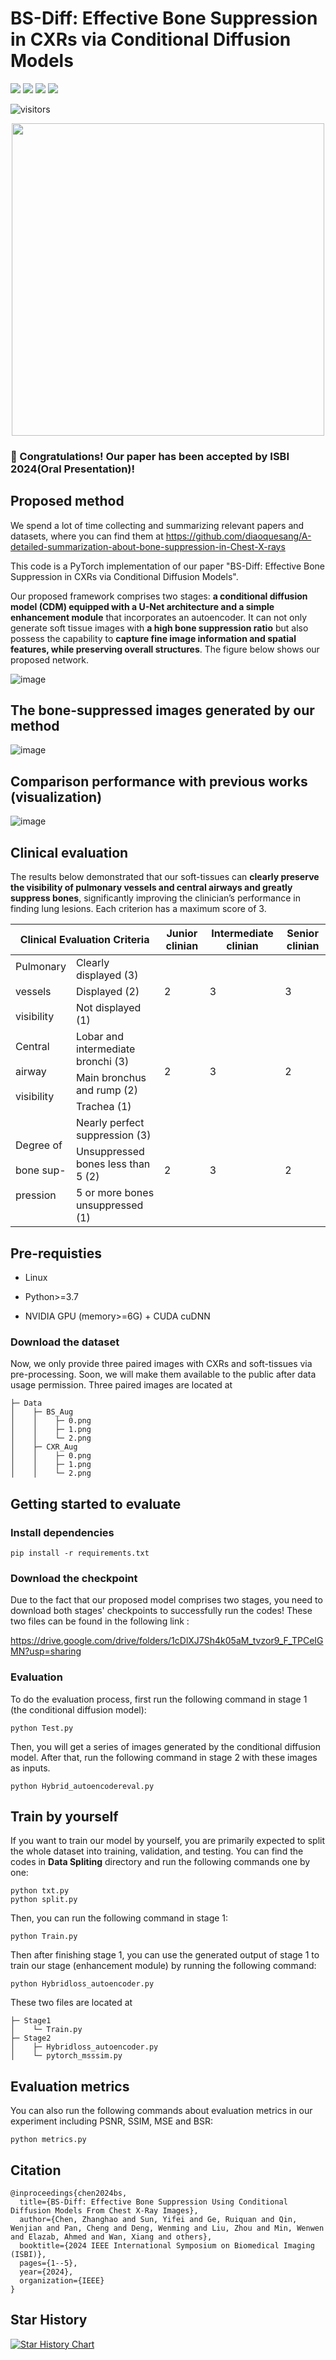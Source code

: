 # BS-Diff: Effective Bone Suppression in CXRs via Conditional Diffusion Models

![](https://img.shields.io/badge/-Github-181717?style=flat-square&logo=Github&logoColor=FFFFFF)
![](https://img.shields.io/badge/-Awesome-FC60A8?style=flat-square&logo=Awesome&logoColor=FFFFFF)
![](https://img.shields.io/badge/-Python-3776AB?style=flat-square&logo=Python&logoColor=FFFFFF)
![](https://img.shields.io/badge/-Pytorch-EE4C2C?style=flat-square&logo=Pytorch&logoColor=FFFFFF)

![visitors](https://visitor-badge.glitch.me/badge?page_id=Benny0323.BS-Diff&left_color=green&right_color=red)

<div align=center><img width="500" height="500" src="https://github.com/Benny0323/BS-Diff/assets/104205136/e8edb3b0-559d-4a61-90ac-9a6ea53e7a4e)"/></div>

### 🧨 Congratulations! Our paper has been accepted by ISBI 2024(Oral Presentation)!

## Proposed method 

We spend a lot of time collecting and summarizing relevant papers and datasets, where you can find them at https://github.com/diaoquesang/A-detailed-summarization-about-bone-suppression-in-Chest-X-rays

This code is a PyTorch implementation of our paper "BS-Diff: Effective Bone Suppression in CXRs via Conditional Diffusion Models".

Our proposed framework comprises two stages: **a conditional diffusion model (CDM) equipped with a U-Net architecture and a simple enhancement module** that incorporates an autoencoder. It can not only generate soft tissue images with **a high bone suppression ratio** but also possess the capability to **capture fine image information and spatial features,
while preserving overall structures**. The figure below shows our proposed network.

![image](https://github.com/Benny0323/BS/blob/main/framework.png)

## The bone-suppressed images generated by our method
![image](https://github.com/Benny0323/BS/blob/main/contrast.png)

## Comparison performance with previous works (visualization)
![image](https://github.com/Benny0323/BS/blob/main/Comparison.png)

## Clinical evaluation
The results below demonstrated that our soft-tissues can **clearly preserve the visibility of pulmonary vessels and central airways and greatly suppress bones**, significantly improving the clinician’s performance in finding lung lesions. Each criterion has a maximum score of 3.
<table>
<thead>
  <tr>
    <th colspan="2">Clinical Evaluation Criteria</th>
    <th>Junior clinian</th>
    <th>Intermediate clinian</th>
    <th>Senior clinian</th>
  </tr>
</thead>
<tbody>
  <tr>
    <td rowspan="3">Pulmonary<br><br>vessels<br><br>visibility</td>
    <td>Clearly displayed (3)</td>
    <td rowspan="3">2</td>
    <td rowspan="3">3</td>
    <td rowspan="3">3</td>
  </tr>
  <tr>
    <td>Displayed (2)</td>
  </tr>
  <tr>
    <td>Not displayed (1)</td>
  </tr>
  <tr>
    <td rowspan="3">Central<br><br>airway<br><br>visibility</td>
    <td>Lobar and intermediate bronchi (3)</td>
    <td rowspan="3">2</td>
    <td rowspan="3">3</td>
    <td rowspan="3">2</td>
  </tr>
  <tr>
    <td>Main bronchus and rump (2)</td>
  </tr>
  <tr>
    <td>Trachea (1)</td>
  </tr>
  <tr>
    <td rowspan="3">Degree of<br><br>bone sup-<br><br>pression</td>
    <td>Nearly perfect suppression (3)</td>
    <td rowspan="3">2</td>
    <td rowspan="3">3</td>
    <td rowspan="3">2</td>
  </tr>
  <tr>
    <td>Unsuppressed bones less than 5 (2)</td>
  </tr>
  <tr>
    <td>5 or more bones unsuppressed (1)</td>
  </tr>
</tbody>
</table>

## Pre-requisties
* Linux

* Python>=3.7

* NVIDIA GPU (memory>=6G) + CUDA cuDNN

### Download the dataset
Now, we only provide three paired images with CXRs and soft-tissues via pre-processing. Soon, we will make them available to the public after data usage permission. Three paired images are located at
```
├─ Data
│    ├─ BS_Aug
│    │    ├─ 0.png
│    │    ├─ 1.png
│    │    └─ 2.png
│    ├─ CXR_Aug
│    │    ├─ 0.png
│    │    ├─ 1.png
│    │    └─ 2.png
```

## Getting started to evaluate
### Install dependencies
```
pip install -r requirements.txt
```
### Download the checkpoint
Due to the fact that our proposed model comprises two stages, you need to download both stages' checkpoints to successfully run the codes!
These two files can be found in the following link : 

https://drive.google.com/drive/folders/1cDlXJ7Sh4k05aM_tvzor9_F_TPCeIGMN?usp=sharing

### Evaluation
To do the evaluation process, first run the following command in stage 1 (the conditional diffusion model):
```
python Test.py
```      
Then, you will get a series of images generated by the conditional diffusion model. After that, run the following command in stage 2 with these images as inputs.
```
python Hybrid_autoencodereval.py
```
## Train by yourself
If you want to train our model by yourself, you are primarily expected to split the whole dataset into training, validation, and testing. You can find the codes in **Data Spliting** directory and run the following commands one by one:
```
python txt.py
python split.py
```
Then, you can run the following command in stage 1:
```
python Train.py
```
Then after finishing stage 1, you can use the generated output of stage 1 to train our stage (enhancement module) by running the following command:
```
python Hybridloss_autoencoder.py
```
These two files are located at
```
├─ Stage1
│    └─ Train.py
├─ Stage2
│    ├─ Hybridloss_autoencoder.py
│    └─ pytorch_msssim.py
```

## Evaluation metrics
You can also run the following commands about evaluation metrics in our experiment including PSNR, SSIM, MSE and BSR:
```
python metrics.py
```
## Citation
```
@inproceedings{chen2024bs,
  title={BS-Diff: Effective Bone Suppression Using Conditional Diffusion Models From Chest X-Ray Images},
  author={Chen, Zhanghao and Sun, Yifei and Ge, Ruiquan and Qin, Wenjian and Pan, Cheng and Deng, Wenming and Liu, Zhou and Min, Wenwen and Elazab, Ahmed and Wan, Xiang and others},
  booktitle={2024 IEEE International Symposium on Biomedical Imaging (ISBI)},
  pages={1--5},
  year={2024},
  organization={IEEE}
}
```
## Star History

[![Star History Chart](https://api.star-history.com/svg?repos=Benny0323/BS-Diff&type=Timeline)](https://star-history.com/#Benny0323/BS-Diff&Timeline)
